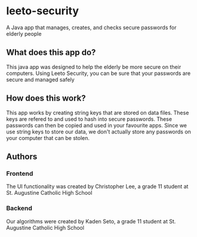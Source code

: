 # leeto-security
A Java app that manages, creates, and checks secure passwords for elderly people

## What does this app do?
This java app was designed to help the elderly be more secure on their computers. Using Leeto Security, you can be sure that your passwords are secure and managed safely

## How does this work?
This app works by creating string keys that are stored on data files. These keys are refered to and used to hash into secure passwords. These passwords can then be copied and used in your favourite apps. Since we use string keys to store our data, we don't actually store any passwords on your computer that can be stolen.

## Authors
### Frontend
The UI functionality was created by Christopher Lee, a grade 11 student at St. Augustine Catholic High School
### Backend
Our algorithms were created by Kaden Seto, a grade 11 student at St. Augustine Catholic High School

